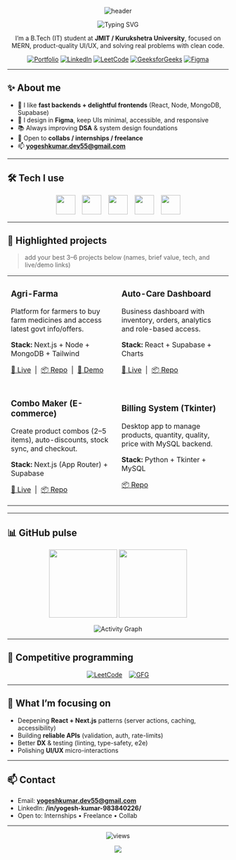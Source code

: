 <!--
  Premium Animated GitHub Profile for Yogesh Kumar
  Repo: github.com/Yogesh55S/Yogesh55S  |  Last updated: Aug 2025
-->

<!-- ====== Hero Banner (animated wave) ====== -->
<p align="center">
  <img src="https://capsule-render.vercel.app/api?type=waving&color=0:ff6a00,100:ffcc00&height=220&section=header&text=Yogesh%20Kumar&fontSize=56&fontColor=ffffff&fontAlignY=38&desc=Full-Stack%20Developer%20•%20MERN%20•%20UI/UX&descAlignY=58&animation=fadeIn" alt="header" />
</p>

<!-- ====== Typing Title ====== -->
<p align="center">
  <img src="https://readme-typing-svg.demolab.com?font=Inter&size=28&duration=3500&pause=800&center=true&vCenter=true&width=850&lines=Full-Stack+Developer+(MERN)+%F0%9F%9A%80;Clean+UI%2FUX+Designs+%26+Smooth+DX;DSA+daily+%7C+Open+to+collab;Building+useful%2C+easy-to-use+apps" alt="Typing SVG" />
</p>

<!-- Short intro -->
<p align="center">
I’m a B.Tech (IT) student at <b>JMIT / Kurukshetra University</b>, focused on MERN, product-quality UI/UX, and solving real problems with clean code.  
</p>

<div align="center">
  
[![Portfolio](https://img.shields.io/badge/Portfolio-visit-brightgreen?style=for-the-badge&logo=vercel)](#)
[![LinkedIn](https://img.shields.io/badge/LinkedIn-Yogesh%20Kumar-0077B5?style=for-the-badge&logo=linkedin)](https://www.linkedin.com/in/yogesh-kumar-983840226/)
[![LeetCode](https://img.shields.io/badge/LeetCode-Profile-FFA116?style=for-the-badge&logo=leetcode&logoColor=white)](https://leetcode.com/u/Yogeshkumar55/)
[![GeeksforGeeks](https://img.shields.io/badge/GFG-Profile-2F8D46?style=for-the-badge&logo=geeksforgeeks&logoColor=white)](https://www.geeksforgeeks.org/user/yogesha6ghc/)
[![Figma](https://img.shields.io/badge/Figma-Designs-F24E1E?style=for-the-badge&logo=figma&logoColor=white)](https://www.figma.com/files/team/1420470588457024704/recents-and-sharing/recently-viewed?fuid=1420470586386017756)

</div>

---

## ✨ About me
- 🧠 I like **fast backends + delightful frontends** (React, Node, MongoDB, Supabase)
- 🎨 I design in **Figma**, keep UIs minimal, accessible, and responsive
- 📚 Always improving **DSA** & system design foundations
- 🤝 Open to **collabs / internships / freelance**
- 📫 **yogeshkumar.dev55@gmail.com**

---

## 🛠️ Tech I use
<p align="center">
  <!-- languages -->
  <img src="https://skillicons.dev/icons?i=js,ts,cpp,python" height="44" />
  &nbsp;&nbsp;
  <!-- frontend -->
  <img src="https://skillicons.dev/icons?i=react,next,html,css,tailwind,bootstrap,figma" height="44" />
  &nbsp;&nbsp;
  <!-- backend -->
  <img src="https://skillicons.dev/icons?i=nodejs,express" height="44" />
  &nbsp;&nbsp;
  <!-- db / cloud -->
  <img src="https://skillicons.dev/icons?i=mongodb,mysql,supabase" height="44" />
  &nbsp;&nbsp;
  <!-- tooling -->
  <img src="https://skillicons.dev/icons?i=git,github,vite,vercel,postman" height="44" />
</p>

---

## 🚀 Highlighted projects
> add your best 3–6 projects below (names, brief value, tech, and live/demo links)

<table>
  <tr>
    <td width="50%">
      <h3>Agri-Farma</h3>
      <p>Platform for farmers to buy farm medicines and access latest govt info/offers.</p>
      <p><b>Stack:</b> Next.js + Node + MongoDB + Tailwind</p>
      <p>
        <a href="#" target="_blank">🔗 Live</a> &nbsp;|&nbsp;
        <a href="#" target="_blank">📦 Repo</a> &nbsp;|&nbsp;
        <a href="#" target="_blank">🎥 Demo</a>
      </p>
    </td>
    <td width="50%">
      <h3>Auto-Care Dashboard</h3>
      <p>Business dashboard with inventory, orders, analytics and role-based access.</p>
      <p><b>Stack:</b> React + Supabase + Charts</p>
      <p>
        <a href="#" target="_blank">🔗 Live</a> &nbsp;|&nbsp;
        <a href="#" target="_blank">📦 Repo</a>
      </p>
    </td>
  </tr>
  <tr>
    <td width="50%">
      <h3>Combo Maker (E-commerce)</h3>
      <p>Create product combos (2–5 items), auto-discounts, stock sync, and checkout.</p>
      <p><b>Stack:</b> Next.js (App Router) + Supabase</p>
      <p>
        <a href="#" target="_blank">🔗 Live</a> &nbsp;|&nbsp;
        <a href="#" target="_blank">📦 Repo</a>
      </p>
    </td>
    <td width="50%">
      <h3>Billing System (Tkinter)</h3>
      <p>Desktop app to manage products, quantity, quality, price with MySQL backend.</p>
      <p><b>Stack:</b> Python + Tkinter + MySQL</p>
      <p>
        <a href="#" target="_blank">📦 Repo</a>
      </p>
    </td>
  </tr>
</table>

---

## 📊 GitHub pulse
<p align="center">
  <img src="https://github-readme-stats.vercel.app/api?username=Yogesh55S&show_icons=true&rank_icon=github&theme=radical" height="155" />
  <img src="https://streak-stats.demolab.com?user=Yogesh55S&theme=radical" height="155" />
</p>

<p align="center">
  <img src="https://github-readme-activity-graph.vercel.app/graph?username=Yogesh55S&theme=react-dark&bg_color=141321&hide_border=true&radius=8" alt="Activity Graph"/>
</p>

---

## 🎯 Competitive programming
<p align="center">
  <a href="https://leetcode.com/u/Yogeshkumar55/"><img alt="LeetCode" src="https://img.shields.io/badge/LeetCode-visit-FFA116?style=for-the-badge&logo=leetcode&logoColor=white"></a>
  &nbsp;&nbsp;
  <a href="https://www.geeksforgeeks.org/user/yogesha6ghc/"><img alt="GFG" src="https://img.shields.io/badge/GeeksforGeeks-visit-2F8D46?style=for-the-badge&logo=geeksforgeeks&logoColor=white"></a>
</p>

---

## 🧩 What I’m focusing on
- Deepening **React + Next.js** patterns (server actions, caching, accessibility)
- Building **reliable APIs** (validation, auth, rate-limits)
- Better **DX** & testing (linting, type-safety, e2e)
- Polishing **UI/UX** micro-interactions

---

## 📫 Contact
- Email: **yogeshkumar.dev55@gmail.com**
- LinkedIn: **/in/yogesh-kumar-983840226/**
- Open to: Internships • Freelance • Collab

---

<p align="center">
  <img src="https://komarev.com/ghpvc/?username=Yogesh55S&style=flat-square&color=blue" alt="views" />
</p>

<!-- ====== Footer wave ====== -->
<p align="center">
  <img src="https://capsule-render.vercel.app/api?type=waving&color=0:ff6a00,100:ffcc00&height=130&section=footer" />
</p>
